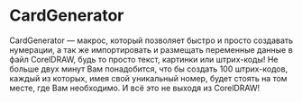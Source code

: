 # CardGenerator

CardGenerator — макрос, который позволяет быстро и просто создавать нумерации, а так же импортировать и размещать переменные данные в файл CorelDRAW, будь то просто текст, картинки или штрих-коды! Не больше двух минут Вам понадобится, что бы создать 100 штрих-кодов, каждый из которых, имея свой уникальный номер, будет стоять на том месте, где Вам необходимо. И всё это не выходя из CorelDRAW!

